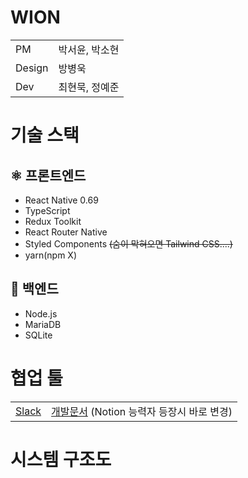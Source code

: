 <h1>WION</h1>

<table>
  <tr>
    <td>PM</td>
    <td>박서윤, 박소현</td>
  </tr>
  <tr>
    <td>Design</td>
    <td>방병욱</td>
  </tr>
  <tr>
    <td>Dev</td>
    <td>최현묵, 정예준</td>
  </tr>
</table>

<h1>기술 스택</h1>

<h2>⚛️ 프론트엔드</h2>
<ul>
  <li>React Native 0.69</li>
  <li>TypeScript</li>
  <li>Redux Toolkit</li>
  <li>React Router Native</li>
  <li>Styled Components <s>(숨이 막혀오면 Tailwind CSS....)</s></li>
  <li>yarn(npm X)</li>
</ul>

<h2>🐬 백엔드</h2>
<ul>
  <li>Node.js</li>
  <li>MariaDB</li>
  <li>SQLite</li>
</ul>

<h1>협업 툴</h1>
<table>
  <tr>
    <td>
      <a
        href="https://join.slack.com/t/wion-workspace/shared_invite/zt-1dos1w7pv-dlyTmDmkOjYp5pjs7kHS8w"
        >Slack</a
      >
    </td>
    <td>
      <a
        href="https://docs.google.com/document/d/1Sbs515iTLo5PZHlzADYajagYliFWSaWuGYZVU1Ljczo/edit?usp=sharing"
        >개발문서</a
      >
      (Notion 능력자 등장시 바로 변경)
    </td>
  </tr>
</table>

<h1>시스템 구조도</h1>
